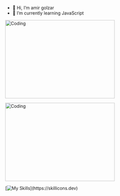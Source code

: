 - 👋 Hi, I’m amir golzar
- 🌱 I’m currently learning JavaScript

<!---
amir-golzar/amir-golzar is a ✨ special ✨ repository because its `README.md` (this file) appears on your GitHub profile.
You can click the Preview link to take a look at your changes.
--->





<p float="center">
  <img align="center" alt="Coding" width="350" height="250" src="https://media.giphy.com/media/v1.Y2lkPTc5MGI3NjExbnpldWJyMGlwYjlhMmk5eWdqOWI3M3A5dmF6dXhvaHNkcGJwN3huOCZlcD12MV9pbnRlcm5hbF9naWZfYnlfaWQmY3Q9Zw/zqG2gKQdrGs42MaB5u/giphy.gif">
</p>

<p float="center">
  <img align="center" alt="Coding" width="350" height="250" src="https://www.gifcen.com/wp-content/uploads/2022/01/meme-gif-3.gif">
</p>



[id]: https://octodex.github.com/images/dojocat.jpg  "The Dojocat"

[![My Skills](https://skillicons.dev/icons?i=js,html,css,nodejs,sass,)](https://skillicons.dev)
